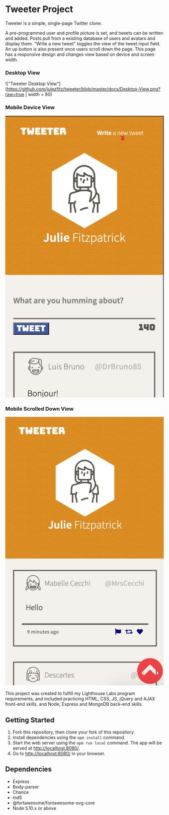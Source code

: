 # Tweeter Project

Tweeter is a simple, single-page Twitter clone.

A pre-programmed user and profile picture is set, and tweets can be written and added. Posts pull from a existing database of users and avatars and display them. 
"Write a new tweet" toggles the view of the tweet input field. An up button is also present once users scroll down the page. 
This page has a responsive design and changes view based on device and screen width.

### Desktop View

!["Tweeter Desktop View"](https://github.com/julezfitz/tweeter/blob/master/docs/Desktop-View.png?raw=true  | width = 80)

### Mobile Device View

!["Tweeter Mobile View"](https://github.com/julezfitz/tweeter/blob/master/docs/Mobile-View-Tweet.png)

### Mobile Scrolled Down View

!["Tweeter Mobile Scrolled Down View"](https://github.com/julezfitz/tweeter/blob/master/docs/Mobile-View-Up.png)

This project was created to fulfill my Lighthouse Labs program requirements, and included practicing HTML, CSS, JS, jQuery and AJAX front-end skills, and Node, Express and MongoDB back-end skills.

## Getting Started

1. Fork this repository, then clone your fork of this repository.
2. Install dependencies using the `npm install` command.
3. Start the web server using the `npm run local` command. The app will be served at <http://localhost:8080/>.
4. Go to <http://localhost:8080/> in your browser.

## Dependencies

- Express
- Body-parser
- Chance
- md5
- @fortawesome/fontawesome-svg-core
- Node 5.10.x or above
